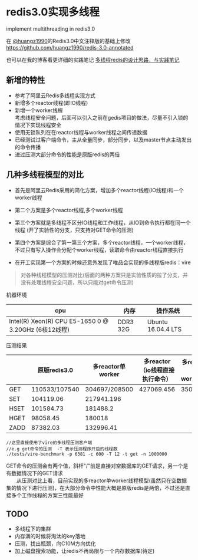 
# redis3.0实现多线程
implement multithreading in redis3.0

在 [@huangz1990](https://github.com/huangz1990)的Redis3.0中文注释版的基础上修改 https://github.com/huangz1990/redis-3.0-annotated

也可以在我的博客看更详细的实践笔记 [多线程redis的设计思路，与实践笔记](http://onceme.me/post/redis-multithreading-implement/)
## 新增的特性

* 参考了阿里云Redis多线程实现方式
* 新增多个reactor线程(即IO线程)
* 新增一个worker线程  
    考虑线程安全问题，后面可以引入之前在gedis项目的做法，尽量不引入锁的情况下实现线程安全
* 使用无锁队列在在reactor线程与worker线程之间传递数据    
* 已经测试过客户端命令，主从全量同步，部分同步，以及master节点主动发出的命令传播
* 进过压测大部分命令的性能是原版redis的两倍

## 几种多线程模型的对比
* 首先是阿里云Redis采用的简化方案，增加多个reactor线程(IO线程)和一个worker线程  
  
* 第二个方案是多个reactor线程,多个worker线程  

* 第三个方案就是多线程不区分IO线程和工作线程，从IO到命令执行都在同一个线程  (开了实验性的分支，只支持对GET命令的压测)
  
* 第四个方案是综合了第一第三个方案，多个reactor线程，一个worker线程，不过只有写入操作会分配个worker线程，读取命令由reactor线程直接执行
  
* 在开工实现第一个方案的时候还意外发现了唯品会实现的多线程版redis：vire


> 对各种线程模型的压测对比(后面的两种方案只是实验性质的拉了分支，并没有处理线程安全问题，所以只能对get命令压测)

机器环境

|cpu     |  内存   | 操作系统 |
| ------ | ------ | ------|
| Intel(R) Xeon(R) CPU E5-1650 0 @ 3.20GHz (6核12线程) | DDR3 32G|Ubuntu 16.04.4 LTS|

压测结果

|        | 原版redis3.0   | 多reactor单worker |多reactor（io线程直接执行命令）|多reactor多worker(*)|
| ------ | ------        | ------             | ------ | ------ |
| GET    | 110533/107540 | 304697/208500 |   427069.456|  350202.9|
| SET    | 104119.06   | 217941.196 | | | |
| HSET    | 101584.73   | 181488.2 | | | |
| HGET    | 98058.45   | 180018 | | | |
| ZADD    | 87382.03   | 132996.41 | | | |

```
//这里直接使用了vire的多线程压测客户端
//e.g get命令的压测  -T 表示压测程序开启的线程数
./tests/vire-benchmark -p 6381 -c 600 -T 12 -t get -n 1000000
```
GET命令的压测会有两个值，斜杆"/"前是直接对空数据库的GET请求，另一个是有数据情况下的GET请求  
&emsp;&emsp;从压测对比上看，目前实现的多reactor单worker线程模型(虽然只在空数据集的情况下进行压测)，在大部分命令中性能大概是原版redis是两倍，不过还是直接多个工作线程的方案三性能最好   


## TODO
* 多线程下的集群
* 内存满的时候将淘汰的key落地
* 压测，找出瓶颈，向C10M方向优化
* 加上磁盘搜索功能，让redis不再局限与一个内存数据库(待定)